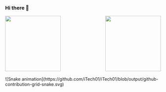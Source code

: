 ### Hi there 👋
<div>
  <img  height="180em" src="https://github-readme-stats.vercel.app/api?username=iTech01&show_icons=true&theme=gotham&include_all_commits=true&count_private=true"/>  
  <img align="right" height="180em" src="https://github-readme-stats.vercel.app/api/top-langs/?username=iTech01&layout=compact&langs_count=16&theme=gotham"/>
</div>
<br>
![Snake animation](https://github.com/iTech01/iTech01/blob/output/github-contribution-grid-snake.svg)
